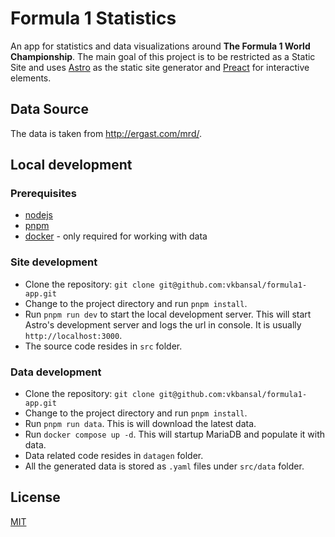 # Formula 1 Statistics

An app for statistics and data visualizations around **The Formula 1 World Championship**. The main goal of this project is to be restricted as a Static Site and uses [Astro](https://astro.build/) as the static site generator and [Preact](https://preactjs.com/) for interactive elements.

## Data Source

The data is taken from http://ergast.com/mrd/.

## Local development

### Prerequisites

- [nodejs](https://nodejs.org/)
- [pnpm](https://pnpm.io/)
- [docker](https://www.docker.com/) - only required for working with data

### Site development

- Clone the repository: `git clone git@github.com:vkbansal/formula1-app.git`
- Change to the project directory and run `pnpm install`.
- Run `pnpm run dev` to start the local development server. This will start Astro's development server and logs the url in console. It is usually `http://localhost:3000`.
- The source code resides in `src` folder.

### Data development

- Clone the repository: `git clone git@github.com:vkbansal/formula1-app.git`
- Change to the project directory and run `pnpm install`.
- Run `pnpm run data`. This is will download the latest data.
- Run `docker compose up -d`. This will startup MariaDB and populate it with data.
- Data related code resides in `datagen` folder.
- All the generated data is stored as `.yaml` files under `src/data` folder.

## License

[MIT](./LICENSE.md)

